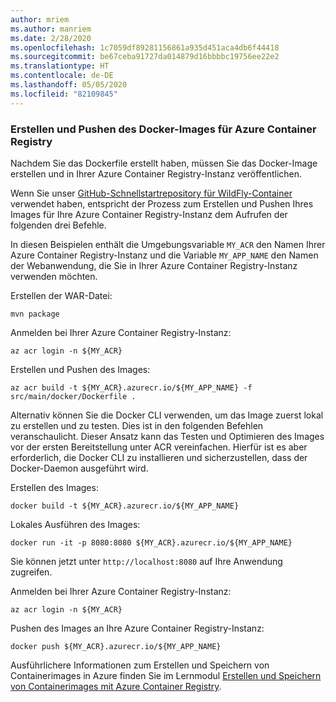 ```yaml
---
author: mriem
ms.author: manriem
ms.date: 2/28/2020
ms.openlocfilehash: 1c7059df89281156861a935d451aca4db6f44418
ms.sourcegitcommit: be67ceba91727da014879d16bbbbc19756ee22e2
ms.translationtype: HT
ms.contentlocale: de-DE
ms.lasthandoff: 05/05/2020
ms.locfileid: "82109845"
---
```

### <a name="build-and-push-the-docker-image-to-azure-container-registry"></a>Erstellen und Pushen des Docker-Images für Azure Container Registry

Nachdem Sie das Dockerfile erstellt haben, müssen Sie das Docker-Image erstellen und in Ihrer Azure Container Registry-Instanz veröffentlichen.

Wenn Sie unser [GitHub-Schnellstartrepository für WildFly-Container](https://github.com/Azure/wildfly-container-quickstart) verwendet haben, entspricht der Prozess zum Erstellen und Pushen Ihres Images für Ihre Azure Container Registry-Instanz dem Aufrufen der folgenden drei Befehle.

In diesen Beispielen enthält die Umgebungsvariable `MY_ACR` den Namen Ihrer Azure Container Registry-Instanz und die Variable `MY_APP_NAME` den Namen der Webanwendung, die Sie in Ihrer Azure Container Registry-Instanz verwenden möchten.

Erstellen der WAR-Datei:

```shell
mvn package
```

Anmelden bei Ihrer Azure Container Registry-Instanz:

```shell
az acr login -n ${MY_ACR}
```

Erstellen und Pushen des Images:

```shell
az acr build -t ${MY_ACR}.azurecr.io/${MY_APP_NAME} -f src/main/docker/Dockerfile .
```

Alternativ können Sie die Docker CLI verwenden, um das Image zuerst lokal zu erstellen und zu testen. Dies ist in den folgenden Befehlen veranschaulicht. Dieser Ansatz kann das Testen und Optimieren des Images vor der ersten Bereitstellung unter ACR vereinfachen. Hierfür ist es aber erforderlich, die Docker CLI zu installieren und sicherzustellen, dass der Docker-Daemon ausgeführt wird.

Erstellen des Images:

```shell
docker build -t ${MY_ACR}.azurecr.io/${MY_APP_NAME}
```

Lokales Ausführen des Images:

```shell
docker run -it -p 8080:8080 ${MY_ACR}.azurecr.io/${MY_APP_NAME}
```

Sie können jetzt unter `http://localhost:8080` auf Ihre Anwendung zugreifen.

Anmelden bei Ihrer Azure Container Registry-Instanz:

```shell
az acr login -n ${MY_ACR}
```

Pushen des Images an Ihre Azure Container Registry-Instanz:

```shell
docker push ${MY_ACR}.azurecr.io/${MY_APP_NAME}
```

Ausführlichere Informationen zum Erstellen und Speichern von Containerimages in Azure finden Sie im Lernmodul [Erstellen und Speichern von Containerimages mit Azure Container Registry](/learn/modules/build-and-store-container-images/).
